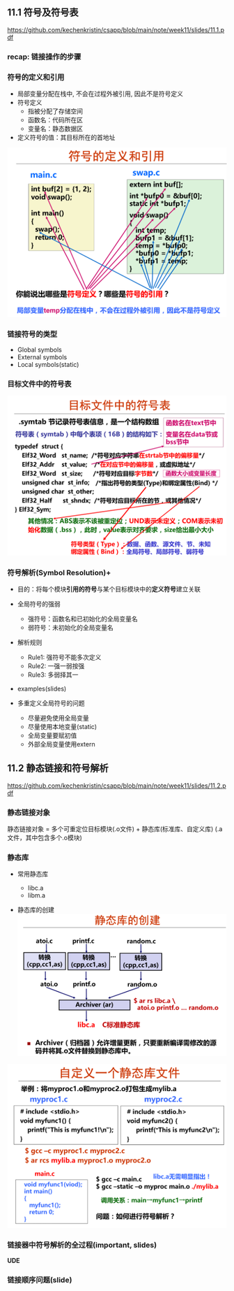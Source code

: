 ## 11.1 符号及符号表
https://github.com/kechenkristin/csapp/blob/main/note/week11/slides/11.1.pdf

### recap: 链接操作的步骤

### 符号的定义和引用
- 局部变量分配在栈中, 不会在过程外被引用, 因此不是符号定义
- 符号定义
	- 指被分配了存储空间
	- 函数名：代码所在区
	- 变量名：静态数据区
- 定义符号的值：其目标所在的首地址

![avatar](https://github.com/kechenkristin/imagesGitHub/blob/main/notes/csapp/w11p1.png)

### 链接符号的类型
- Global symbols
- External symbols
- Local symbols(static)

### 目标文件中的符号表
![avatar](https://github.com/kechenkristin/imagesGitHub/blob/main/notes/csapp/w11p2.png)

### 符号解析(Symbol Resolution)+
- 目的：将每个模块**引用的符号**与某个目标模块中的**定义符号**建立关联

- 全局符号的强弱 
	- 强符号：函数名和已初始化的全局变量名
	- 弱符号：未初始化的全局变量名

- 解析规则
	- Rule1: 强符号不能多次定义
	- Rule2: 一强一弱按强
	- Rule3: 多弱择其一

- examples(slides)

- 多重定义全局符号的问题
	- 尽量避免使用全局变量
	- 尽量使用本地变量(static)
	- 全局变量要赋初值
	- 外部全局变量使用extern

## 11.2 静态链接和符号解析
https://github.com/kechenkristin/csapp/blob/main/note/week11/slides/11.2.pdf

### 静态链接对象
静态链接对象 = 多个可重定位目标模块(.o文件) + 静态库(标准库、自定义库) (.a文件，其中包含多个.o模块)

### 静态库
- 常用静态库
	- libc.a
	- libm.a

- 静态库的创建
![avatar](https://github.com/kechenkristin/imagesGitHub/blob/main/notes/csapp/w11p3.png)

![avatar](https://github.com/kechenkristin/imagesGitHub/blob/main/notes/csapp/w11p4.png)

### 链接器中符号解析的全过程(important, slides)
**UDE**

### 链接顺序问题(slide)
